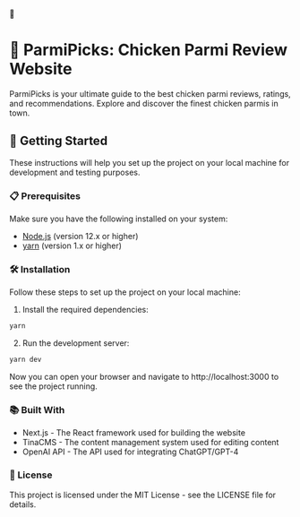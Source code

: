 <!-- Generated by ChatGPT-4 -->
🤖
# 🐔 ParmiPicks: Chicken Parmi Review Website

ParmiPicks is your ultimate guide to the best chicken parmi reviews, ratings, and recommendations. Explore and discover the finest chicken parmis in town.

## 🚀 Getting Started

These instructions will help you set up the project on your local machine for development and testing purposes.

### 📋 Prerequisites

Make sure you have the following installed on your system:

- [Node.js](https://nodejs.org/en/download/) (version 12.x or higher)
- [yarn](https://yarnpkg.com/getting-started/install) (version 1.x or higher)

### 🛠️ Installation

Follow these steps to set up the project on your local machine:

1. Install the required dependencies:
```bash
yarn
```
2. Run the development server:
```bash
yarn dev
```
Now you can open your browser and navigate to http://localhost:3000 to see the project running.

### 📚 Built With
- Next.js - The React framework used for building the website
- TinaCMS - The content management system used for editing content
- OpenAI API - The API used for integrating ChatGPT/GPT-4

### 📖 License
This project is licensed under the MIT License - see the LICENSE file for details.
